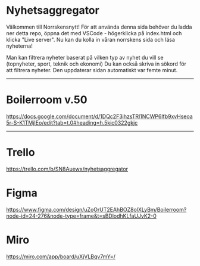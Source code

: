 # Nyhetsaggregator

Välkommen till Norrskensnytt!
För att använda denna sida behöver du ladda ner detta repo, öppna det med VSCode - högerklicka på index.html och klicka "Live server".
Nu kan du kolla in våran norrskens sida och läsa nyheterna!

Man kan filtrera nyheter baserat på vilken typ av nyhet du vill se (topnyheter, sport, teknik och ekonomi)
Du kan också skriva in sökord för att filtrera nyheter.
Den uppdaterar sidan automatiskt var femte minut.




-------------------------------------------------------------------------------------



# Boilerroom v.50
https://docs.google.com/document/d/1DQc2F3ihzsTRl1NCWP6lfb9xvHseoa5r-S-K1TMjIEo/edit?tab=t.0#heading=h.5kic0322gkjc

--------------------------------------------------------------------------------------------------------


# Trello
https://trello.com/b/SN8Auewx/nyhetsaggregator

# Figma
https://www.figma.com/design/uZoOrUT2EAhBOZ8olXLyBm/Boilerroom?node-id=24-276&node-type=frame&t=sBDlodhKLfaUJvK2-0

# Miro
https://miro.com/app/board/uXjVLBqv7mY=/
